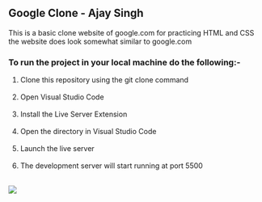 ## Google Clone - Ajay Singh
<p>This is a basic clone website of google.com for practicing HTML and CSS the website does look somewhat similar to google.com </p>

### To run the project in your local machine do the following:-
<ol>
  <li>Clone this repository using the git clone command</li>
  <br>
  <li>Open Visual Studio Code</li>
  <br>
  <li>Install the Live Server Extension</li>
  <br>
  <li>Open the directory in Visual Studio Code</li>
  <br>
  <li>Launch the live server</li>
  <br>
  <li>The development server will start running at port 5500</li>
</ol>
<br>
<img src="https://github.com/user-attachments/assets/a6640214-8954-43a7-b6f9-88e98ed42ea9">
